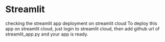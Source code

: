 # Streamlit
checking the streamlit app deployment on streamlit cloud
To deploy this app on streamlit cloud, just login to streamlit cloud, then add github url of streamlit_app.py and your app is ready. 
